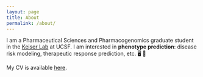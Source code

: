 ```yaml
---
layout: page
title: About
permalink: /about/
---
```


I am a Pharmaceutical Sciences and Pharmacogenomics graduate student in the [Keiser Lab](https://www.keiserlab.org/) at UCSF. I am interested in **phenotype prediction**: disease risk modeling, therapeutic response prediction, etc. :desktop_computer: :dna:

My CV is available [here](../docs/cv.pdf).